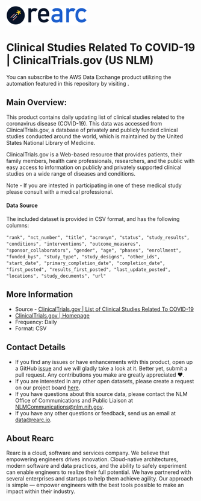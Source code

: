 <a href="https://www.rearc.io/data/">
    <img src="./rearc_logo_rgb.png" alt="Rearc Logo" title="Rearc Logo" height="52" />
</a>

# Clinical Studies Related To COVID-19 | ClinicalTrials.gov (US NLM)

You can subscribe to the AWS Data Exchange product utilizing the automation featured in this repository by visiting []().

## Main Overview:
This product contains daily updating list of clinical studies related to the coronavirus disease (COVID-19). This data was accessed from ClinicalTrials.gov, a database of privately and publicly funded clinical studies conducted around the world, which is maintained by the United States National Library of Medicine.

ClinicalTrials.gov is a Web-based resource that provides patients, their family members, health care professionals, researchers, and the public with easy access to information on publicly and privately supported clinical studies on a wide range of diseases and conditions.

Note - If you are intested in participating in one of these medical study please consult with a medical professional.

#### Data Source
The included dataset is provided in CSV format, and has the following columns:

`"rank", "nct_number", "title", "acronym", "status", "study_results", "conditions", "interventions", "outcome_measures", "sponsor_collaborators", "gender", "age", "phases", "enrollment", "funded_bys", "study_type", "study_designs", "other_ids", "start_date", "primary_completion_date", "completion_date", "first_posted", "results_first_posted", "last_update_posted", "locations", "study_documents", "url"`

## More Information
- Source - [ClinicalTrials.gov  | List of Clinical Studies Related To COVID-19](https://www.clinicaltrials.gov/ct2/results?cond=COVID-19)
- [ClinicalTrials.gov | Homepage](https://www.clinicaltrials.gov/ct2/home)
- Frequency: Daily
- Format: CSV

## Contact Details
- If you find any issues or have enhancements with this product, open up a GitHub [issue](https://github.com/rearc-data/clinicaltrials-covid-19-us-nlm/issues) and we will gladly take a look at it. Better yet, submit a pull request. Any contributions you make are greatly appreciated :heart:.
- If you are interested in any other open datasets, please create a request on our project board [here](https://github.com/rearc-data/covid-datasets-aws-data-exchange/projects/1).
- If you have questions about this source data, please contact the NLM Office of Communications and Public Liaison at NLMCommunications@nlm.nih.gov.
- If you have any other questions or feedback, send us an email at data@rearc.io.

## About Rearc
Rearc is a cloud, software and services company. We believe that empowering engineers drives innovation. Cloud-native architectures, modern software and data practices, and the ability to safely experiment can enable engineers to realize their full potential. We have partnered with several enterprises and startups to help them achieve agility. Our approach is simple — empower engineers with the best tools possible to make an impact within their industry.